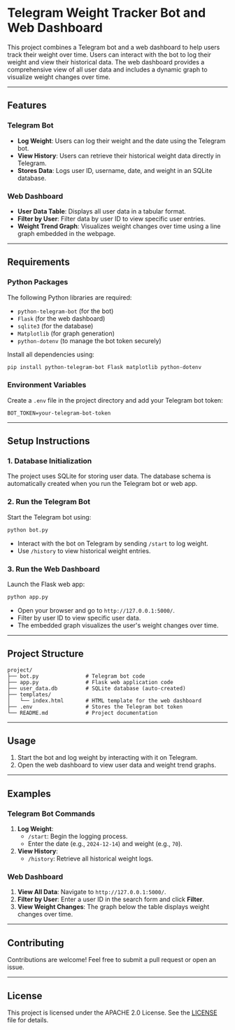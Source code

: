 # Telegram Weight Tracker Bot and Web Dashboard

This project combines a Telegram bot and a web dashboard to help users track their weight over time. Users can interact with the bot to log their weight and view their historical data. The web dashboard provides a comprehensive view of all user data and includes a dynamic graph to visualize weight changes over time.

---

## Features

### Telegram Bot
- **Log Weight**: Users can log their weight and the date using the Telegram bot.
- **View History**: Users can retrieve their historical weight data directly in Telegram.
- **Stores Data**: Logs user ID, username, date, and weight in an SQLite database.

### Web Dashboard
- **User Data Table**: Displays all user data in a tabular format.
- **Filter by User**: Filter data by user ID to view specific user entries.
- **Weight Trend Graph**: Visualizes weight changes over time using a line graph embedded in the webpage.

---

## Requirements

### Python Packages
The following Python libraries are required:
- `python-telegram-bot` (for the bot)
- `Flask` (for the web dashboard)
- `sqlite3` (for the database)
- `Matplotlib` (for graph generation)
- `python-dotenv` (to manage the bot token securely)

Install all dependencies using:
```bash
pip install python-telegram-bot Flask matplotlib python-dotenv
```

### Environment Variables
Create a `.env` file in the project directory and add your Telegram bot token:
```
BOT_TOKEN=your-telegram-bot-token
```

---

## Setup Instructions

### 1. Database Initialization
The project uses SQLite for storing user data. The database schema is automatically created when you run the Telegram bot or web app.

### 2. Run the Telegram Bot
Start the Telegram bot using:
```bash
python bot.py
```
- Interact with the bot on Telegram by sending `/start` to log weight.
- Use `/history` to view historical weight entries.

### 3. Run the Web Dashboard
Launch the Flask web app:
```bash
python app.py
```
- Open your browser and go to `http://127.0.0.1:5000/`.
- Filter by user ID to view specific user data.
- The embedded graph visualizes the user's weight changes over time.

---

## Project Structure

```
project/
├── bot.py               # Telegram bot code
├── app.py               # Flask web application code
├── user_data.db         # SQLite database (auto-created)
├── templates/
│   └── index.html       # HTML template for the web dashboard
├── .env                 # Stores the Telegram bot token
└── README.md            # Project documentation
```

---

## Usage

1. Start the bot and log weight by interacting with it on Telegram.
2. Open the web dashboard to view user data and weight trend graphs.

---

## Examples

### Telegram Bot Commands
1. **Log Weight**:
   - `/start`: Begin the logging process.
   - Enter the date (e.g., `2024-12-14`) and weight (e.g., `70`).
2. **View History**:
   - `/history`: Retrieve all historical weight logs.

### Web Dashboard
1. **View All Data**: Navigate to `http://127.0.0.1:5000/`.
2. **Filter by User**: Enter a user ID in the search form and click **Filter**.
3. **View Weight Changes**: The graph below the table displays weight changes over time.

---

## Contributing

Contributions are welcome! Feel free to submit a pull request or open an issue.

---

## License

This project is licensed under the APACHE 2.0 License. See the [LICENSE](LICENSE) file for details.